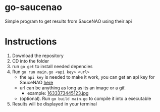 # go-saucenao
Simple program to get results from SauceNAO using their api 

# Instructions
1. Download the repository 
2. CD into the folder
3. run `go get` to install needed depencies
4. Run `go run main.go <api key> <url>`
    - the `api key` is needed to make it work, you can get an api key for SauceNAO [here](https://saucenao.com/user.php?page=search-api)
    - url can be anything as long as its an image or a gif.
        - example: [1633373445123.jpg](https://cdn.discordapp.com/attachments/681523355576303627/895311255349395486/1633373445123.jpg)
    - (optional). Run `go build main.go` to compile it into a executable
5. Results will be displayed in your terminal